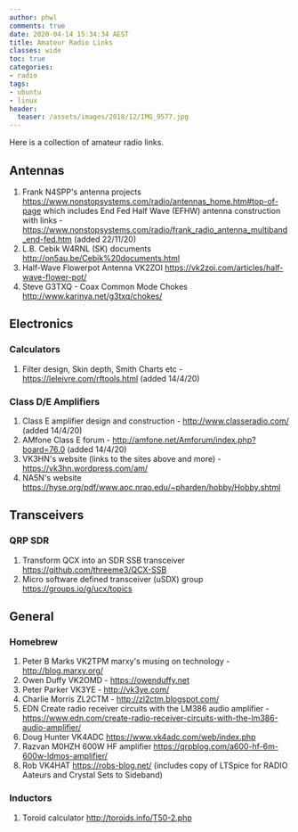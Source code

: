 ```yaml
---
author: phwl
comments: true
date: 2020-04-14 15:34:34 AEST
title: Amateur Radio Links
classes: wide
toc: true
categories:
- radio
tags:
- ubuntu
- linux
header:
  teaser: /assets/images/2018/12/IMG_9577.jpg
---
```


Here is a collection of amateur radio links.

<!-- more -->

## Antennas
1. Frank N4SPP's antenna projects <https://www.nonstopsystems.com/radio/antennas_home.htm#top-of-page> which includes End Fed Half Wave (EFHW) antenna construction with links - <https://www.nonstopsystems.com/radio/frank_radio_antenna_multiband_end-fed.htm> (added 22/11/20)
1. L.B. Cebik W4RNL (SK) documents <http://on5au.be/Cebik%20documents.html>
1. Half-Wave Flowerpot Antenna VK2ZOI <https://vk2zoi.com/articles/half-wave-flower-pot/>
1. Steve G3TXQ - Coax Common Mode Chokes <http://www.karinya.net/g3txq/chokes/>

## Electronics
### Calculators
1. Filter design, Skin depth, Smith Charts etc - <https://leleivre.com/rftools.html> (added 14/4/20)

### Class D/E Amplifiers
1. Class E amplifier design and construction - <http://www.classeradio.com/> (added 14/4/20)
1. AMfone Class E forum - <http://amfone.net/Amforum/index.php?board=76.0> (added 14/4/20)
1. VK3HN's website (links to the sites above and more) - <https://vk3hn.wordpress.com/am/>
1. NA5N's website <https://hyse.org/pdf/www.aoc.nrao.edu/~pharden/hobby/Hobby.shtml>


## Transceivers
### QRP SDR
1. Transform QCX into an SDR SSB transceiver <https://github.com/threeme3/QCX-SSB>
1. Micro software defined transceiver (uSDX) group <https://groups.io/g/ucx/topics>

## General
### Homebrew 
1. Peter B Marks VK2TPM marxy's musing on technology - <http://blog.marxy.org/>
1. Owen Duffy VK2OMD - <https://owenduffy.net>
1. Peter Parker VK3YE - <http://vk3ye.com/>
1. Charlie Morris ZL2CTM - <http://zl2ctm.blogspot.com/>
1. EDN Create radio receiver circuits with the LM386 audio amplifier - <https://www.edn.com/create-radio-receiver-circuits-with-the-lm386-audio-amplifier/>
1. Doug Hunter VK4ADC <https://www.vk4adc.com/web/index.php>
1. Razvan M0HZH 600W HF amplifier <https://qrpblog.com/a600-hf-6m-600w-ldmos-amplifier/>
1. Rob VK4HAT <https://robs-blog.net/> (includes copy of LTSpice for RADIO Aateurs and Crystal Sets to Sideband)

### Inductors
1. Toroid calculator <http://toroids.info/T50-2.php>
